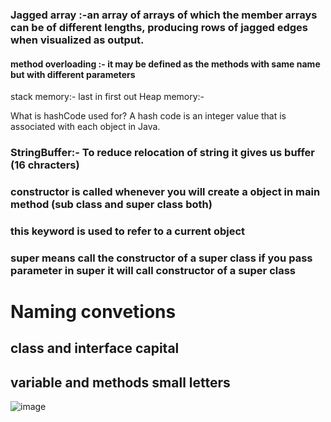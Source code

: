 ### Jagged array :-an array of arrays of which the member arrays can be of different lengths, producing rows of jagged edges when visualized as output.
#### method overloading :- it may be defined as the methods with same name but with different parameters

stack memory:- last in first out
Heap memory:- 

What is hashCode used for?
A hash code is an integer value that is associated with each object in Java.

### StringBuffer:- To reduce relocation of string it gives us buffer (16 chracters)

### constructor is called whenever you will create a object in main method (sub class and super class both)
### this keyword is used to refer to a current object
### super means call the constructor of a super class if you pass parameter in super it will call constructor of a super class

# Naming convetions
## class and interface capital
## variable and methods small letters

![image](https://github.com/suraj480/JAVA_25_nov_practice/assets/72219318/6aca905f-3d9b-4385-80d1-da905400e8f1)


